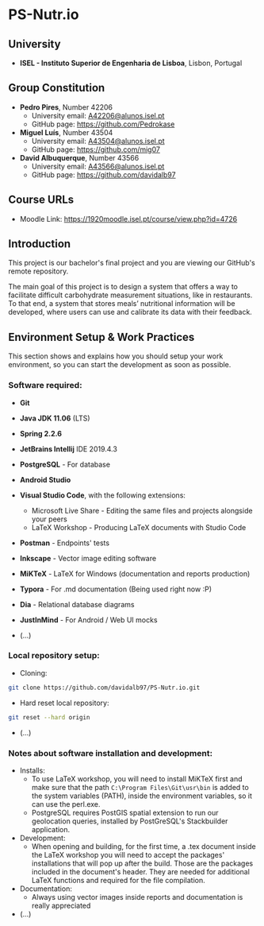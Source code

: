 # PS-Nutr.io

## University

- **ISEL - Instituto Superior de Engenharia de Lisboa**, Lisbon, Portugal 

## Group Constitution

- **Pedro Pires**, Number 42206
  - University email: A42206@alunos.isel.pt
  - GitHub page: https://github.com/Pedrokase
- **Miguel Luís**, Number 43504
  - University email: A43504@alunos.isel.pt
  - GitHub page: https://github.com/mig07
- **David Albuquerque**, Number 43566
  - University email: A43566@alunos.isel.pt
  - GitHub page: https://github.com/davidalb97

## Course URLs

- Moodle Link: https://1920moodle.isel.pt/course/view.php?id=4726

## Introduction

This project is our bachelor's final project and you are viewing our GitHub's remote repository.

The main goal of this project is to design a system that offers a way to facilitate difficult carbohydrate measurement situations, like in restaurants. To that end, a system that stores meals’ nutritional information will be developed, where users can use and calibrate its data with their feedback.

## Environment Setup & Work Practices

This section shows and explains how you should setup your work environment, so you can start the development as soon as possible.

### Software required:

- **Git**

- **Java JDK 11.06** (LTS)
- **Spring 2.2.6**

- **JetBrains Intellij** IDE 2019.4.3
- **PostgreSQL** - For database
- **Android Studio**
- **Visual Studio Code**, with the following extensions:
  - Microsoft Live Share - Editing the same files and projects alongside your peers
  - LaTeX Workshop - Producing LaTeX documents with Studio Code
- **Postman** - Endpoints' tests
- **Inkscape** - Vector image editing software
- **MiKTeX** - LaTeX for Windows (documentation and reports production)
- **Typora** - For .md documentation (Being used right now :P)
- **Dia** - Relational database diagrams
- **JustInMind** - For Android / Web UI mocks
- (...)

### Local repository setup:

- Cloning:

```bash
git clone https://github.com/davidalb97/PS-Nutr.io.git
```

- Hard reset local repository:

```bash
git reset --hard origin
```

- (...)

### Notes about software installation and development:

- Installs:
  - To use LaTeX workshop, you will need to install MiKTeX first and make sure that the path ```C:\Program Files\Git\usr\bin``` is added to the system variables (PATH), inside the environment variables, so it can use the perl.exe. 
  - PostgreSQL requires PostGIS spatial extension to run our geolocation queries, installed by PostGreSQL's Stackbuilder application.
- Development:
  - When opening and building, for the first time, a .tex document inside the LaTeX workshop you will need to accept the packages' installations that will pop up after the build. Those are the packages included in the document's header. They are needed for additional LaTeX functions and required for the file compilation.
- Documentation:
  - Always using vector images inside reports and documentation is really appreciated
- (...)
